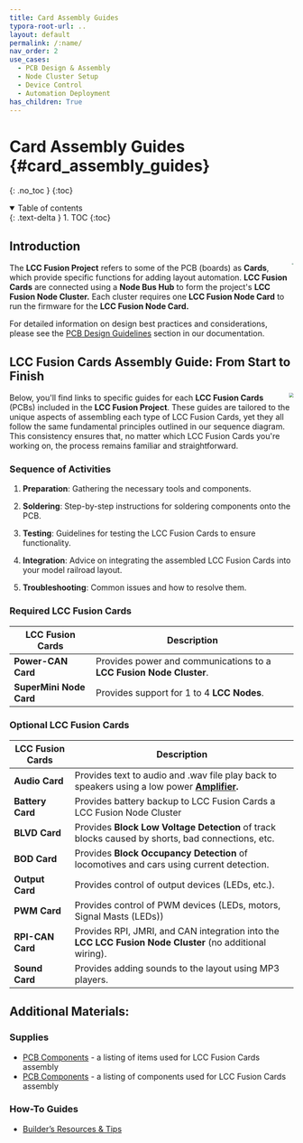 ```yaml
---
title: Card Assembly Guides
typora-root-url: ..
layout: default
permalink: /:name/
nav_order: 2
use_cases:
  - PCB Design & Assembly
  - Node Cluster Setup
  - Device Control
  - Automation Deployment
has_children: True
---
```

# Card Assembly Guides {#card_assembly_guides}

{: .no_toc }
{:toc}
<details open markdown="block">
  <summary>
    Table of contents
  </summary>
  {: .text-delta }
1. TOC
{:toc}
</details>

## Introduction

<img src="{{ site.baseurl }}/assets/images/pcbs/Card.png/" style="zoom:20%; float:right" />The **LCC Fusion Project** refers to some of the PCB (boards) as **Cards**, which provide specific functions for adding layout automation. **LCC Fusion Cards** are connected using a **Node Bus Hub** to form the project's **LCC Fusion Node Cluster.** Each cluster requires one **LCC Fusion Node Card** to run the firmware for the **LCC Fusion Node Card.**

For detailed information on design best practices and considerations, please see the [PCB Design Guidelines](/pcb-design-guidelines/) section in our documentation.

## LCC Fusion Cards Assembly Guide: From Start to Finish

<img src="{{ site.baseurl }}/assets/images/pcbs/Sound_Card/Sound_Card_Flow.png" style="zoom:50%;float:right" />Below, you'll find links to specific guides for each **LCC Fusion Cards** (PCBs) included in the **LCC Fusion Project**. These guides are tailored to the unique aspects of assembling each type of LCC Fusion Cards, yet they all follow the same fundamental principles outlined in our sequence diagram. This consistency ensures that, no matter which LCC Fusion Cards you're working on, the process remains familiar and straightforward.

### Sequence of Activities

1. **Preparation**: Gathering the necessary tools and components.

2. **Soldering**: Step-by-step instructions for soldering components onto the PCB.

3. **Testing**: Guidelines for testing the LCC Fusion Cards to ensure functionality.

4. **Integration**: Advice on integrating the assembled LCC Fusion Cards into your model railroad layout.

5. **Troubleshooting**: Common issues and how to resolve them.

### Required LCC Fusion Cards

| LCC Fusion Cards                 | Description                                                  |
| ------------------------------------------------------ | ------------------------------------------------------------ |
| **Power-CAN Card**      | Provides power and communications to a **LCC Fusion Node Cluster**. |
| **SuperMini Node Card** | Provides support for 1 to 4  **LCC Nodes**. |

### Optional LCC Fusion Cards

| LCC Fusion Cards          | Description                                                  |
| ----------------------------------------------- | ------------------------------------------------------------ |
| **Audio Card**   | Provides text to audio and .wav file play back to speakers using a low power **[Amplifier](/terminology/#amplifier).** |
| **Battery Card** | Provides battery backup to LCC Fusion Cards a LCC Fusion Node Cluster |
| **BLVD Card**    | Provides **Block Low Voltage Detection** of track blocks caused by shorts, bad connections, etc. |
| **BOD Card**     | Provides **Block Occupancy Detection** of locomotives and cars using current detection. |
| **Output Card**  | Provides control of output devices (LEDs, etc.).             |
| **PWM Card**     | Provides control of PWM devices (LEDs, motors, Signal Masts (LEDs)) |
| **RPI-CAN Card** | Provides RPI, JMRI, and CAN integration into the **LCC** **LCC Fusion Node Cluster** (no additional wiring). |
| **Sound Card**   | Provides adding sounds to the layout using MP3 players.      |

## Additional Materials:

### Supplies

- [PCB Components](/pcb-parts/) - a listing of items used for LCC Fusion Cards assembly
- [PCB Components](/pcb-components/) - a listing of components used for LCC Fusion Cards assembly

### How-To Guides

- [Builder’s Resources & Tips](/tips/)